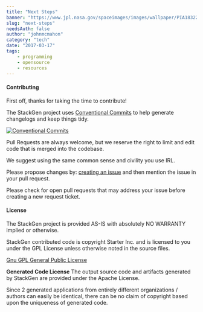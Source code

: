 ```yaml
---
title: "Next Steps"
banner: "https://www.jpl.nasa.gov/spaceimages/images/wallpaper/PIA18322-640x350.jpg"
slug: "next-steps"
needsAuth: false
author: "johnmcmahon"
category: "tech"
date: "2017-03-17"
tags:
    - programming
    - opensource
    - resources
---
```


#### Contributing

First off, thanks for taking the time to contribute!

The StackGen project uses [Conventional Commits](https://conventionalcommits.org/) to help generate changelogs and keep things tidy.

[![Conventional Commits](https://img.shields.io/badge/Conventional%20Commits-1.0.0-yellow.svg)](https://conventionalcommits.org)

Pull Requests are always welcome, but we reserve the right to limit and edit code that is merged into the codebase.

We suggest using the same common sense and civility you use IRL.

Please propose changes by: [creating an issue](https://github.com/StarterInc/StackGen/issues) and then mention the issue in your pull request.

Please check for open pull requests that may address your issue before creating a new request ticket.

#### License

The StackGen project is provided AS-IS with absolutely NO WARRANTY implied or otherwise.

StackGen contributed code is copyright Starter Inc. and is licensed to you under the GPL License unless otherwise noted in the source files.

[Gnu GPL General Public License](https://www.gnu.org/licenses/gpl-3.0.en.html)

**Generated Code License** The output source code and artifacts generated by StackGen
are provided under the Apache License.

Since 2 generated applications from entirely different organizations / authors can
easily be identical, there can be no claim of copyright based upon the uniqueness of
generated code.
